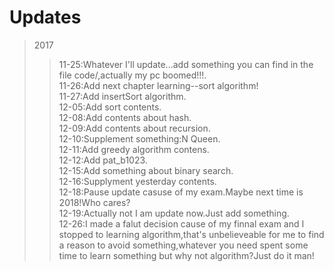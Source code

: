 # Updates

>2017
>>11-25:Whatever I'll update...add something you can find in the file code/,actually my pc boomed!!!.<br>
>>11-26:Add next chapter learning--sort algorithm!<br>
>>11-27:Add insertSort algorithm.<br>
>>12-05:Add sort contents.<br>
>>12-08:Add contents about hash.<br> 
>>12-09:Add contents about recursion.<br>
>>12-10:Supplement something:N Queen.<br>
>>12-11:Add greedy algorithm contens.<br>
>>12-12:Add pat_b1023.<br>
>>12-15:Add something about binary search.<br>
>>12-16:Supplyment yesterday contents.<br>
>>12-18:Pause update casuse of my exam.Maybe next time is 2018!Who cares? <br>
>>12-19:Actually not I am update now.Just add something.<br>
>>12-26:I made a falut decision cause of my finnal exam and I stopped to learning algorithm,that's unbelieveable for me to find a reason to avoid something,whatever you need spent some time to learn something but why not algorithm?Just do it man!


